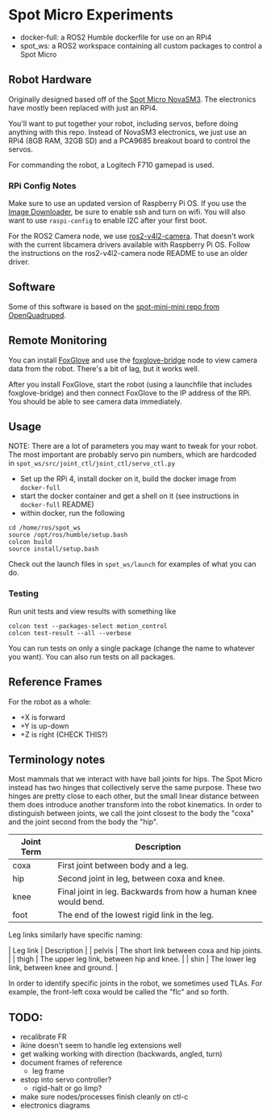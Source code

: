 # Spot Micro Experiments

* docker-full: a ROS2 Humble dockerfile for use on an RPi4
* spot_ws: a ROS2 workspace containing all custom packages to control a Spot Micro

## Robot Hardware

Originally designed based off of the [Spot Micro NovaSM3](https://novaspotmicro.com/). The electronics have mostly been replaced with just an RPi4.

You'll want to put together your robot, including servos, before doing anything with this repo. Instead of NovaSM3 electronics, we just use an RPi4 (8GB RAM, 32GB SD) and a PCA9685 breakout board to control the servos.

For commanding the robot, a Logitech F710 gamepad is used.

### RPi Config Notes

Make sure to use an updated version of Raspberry Pi OS. If you use the [Image Downloader](https://www.raspberrypi.com/software/), be sure to enable ssh and turn on wifi. You will also want to use `raspi-config` to enable I2C after your first boot.

For the ROS2 Camera node, we use [ros2-v4l2-camera](https://gitlab.com/boldhearts/ros2_v4l2_camera). That doesn't work with the current libcamera drivers available with Raspberry Pi OS. Follow the instructions on the ros2-v4l2-camera node README to use an older driver.

## Software

Some of this software is based on the [spot-mini-mini repo from OpenQuadruped](https://github.com/OpenQuadruped/spot_mini_mini).

## Remote Monitoring

You can install [FoxGlove](https://github.com/foxglove/studio) and use the [foxglove-bridge](https://docs.foxglove.dev/docs/connecting-to-data/ros-foxglove-bridge/) node to view camera data from the robot. There's a bit of lag, but it works well.

After you install FoxGlove, start the robot (using a launchfile that includes foxglove-bridge) and then connect FoxGlove to the IP address of the RPi. You should be able to see camera data immediately.

## Usage

NOTE: There are a lot of parameters you may want to tweak for your robot. The most important are probably servo pin numbers, which are hardcoded in `spot_ws/src/joint_ctl/joint_ctl/servo_ctl.py`

* Set up the RPi 4, install docker on it, build the docker image from `docker-full`
* start the docker container and get a shell on it (see instructions in `docker-full` README)
* within docker, run the following

```
cd /home/ros/spot_ws
source /opt/ros/humble/setup.bash
colcon build
source install/setup.bash
```

Check out the launch files in `spot_ws/launch` for examples of what you can do.

### Testing

Run unit tests and view results with something like

```
colcon test --packages-select motion_control
colcon test-result --all --verbose
```

You can run tests on only a single package (change the name to whatever you want). You can also run tests on all packages.

## Reference Frames

For the robot as a whole:
* +X is forward
* +Y is up-down
* +Z is right (CHECK THIS?)

## Terminology notes

Most mammals that we interact with have ball joints for hips. The Spot Micro instead has two hinges that collectively serve the same purpose.
These two hinges are pretty close to each other, but the small linear distance between them does introduce another transform into the robot kinematics.
In order to distinguish between joints, we call the joint closest to the body the "coxa" and the joint second from the body the "hip".

| Joint Term | Description |
| ---------- | ----------- |
| coxa       | First joint between body and a leg. |
| hip        | Second joint in leg, between coxa and knee. |
| knee       | Final joint in leg. Backwards from how a human knee would bend. |
| foot       | The end of the lowest rigid link in the leg. |

Leg links similarly have specific naming:

| Leg link | Description |
| pelvis   | The short link between coxa and hip joints. |
| thigh    | The upper leg link, between hip and knee. |
| shin     | The lower leg link, between knee and ground. |

In order to identify specific joints in the robot, we sometimes used TLAs. For example, the front-left coxa would be called the "flc" and so forth.

## TODO:

* recalibrate FR
* ikine doesn't seem to handle leg extensions well
* get walking working with direction (backwards, angled, turn)
* document frames of reference
  * leg frame
* estop into servo controller?
  * rigid-halt or go limp?
* make sure nodes/processes finish cleanly on ctl-c
* electronics diagrams
